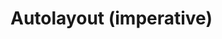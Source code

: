 # Autolayout (imperative)

<div id="example"></div>
<script type="application/javascript">
  new Vue({
    el: '#example',
    template: '<live-code class="full" :template="code" mode="html>iframe" :debounce="200" />',
    data: {
      code:
`
<body touch-action="none">
<script src="${location.origin+location.pathname}global.js"><\/script>
<!-- pep.js provides the pointer events (pointermove, pointerdown, etc) -->
<script src="https://code.jquery.com/pep/0.4.3/pep.js"><\/script>

<style>
    body, html {
        width: 100%; height: 100%;
        margin: 0; padding: 0;
        overflow: hidden;
        touch-action: none; /* prevent touch drag from scrolling */
    }
</style>

<script type="module">
    const {
        AutoLayoutNode,
        Scene,
        AmbientLight,
        PointLight,
        MixedPlane,
        Sphere
    } = LUME

    LUME.useDefaultNames()

    const scene = new Scene().set({
        webgl: true,
    })

    scene.mount(document.body)

    const ambientLight = new AmbientLight().set({
        intensity: 0.1,
    })

    scene.add(ambientLight)

    const pointLight = new PointLight().set({
        color: "white",
        position: "300 300 120",
        size: "0 0 0",
        castShadow: "true",
        intensity: "0.5",
    })

    scene.add(pointLight)

    const sphere = new Sphere().set({
        size: [10, 10, 10],
        color: "white",
        receiveShadow: false,
        castShadow: false,
        mountPoint: [0.5, 0.5, 0.5],
        style: "pointer-events: none",
    })

    sphere.setAttribute('has', 'basic-material')
    pointLight.add(sphere)

    const vfl1 = \`
        //viewport aspect-ratio:3/1 max-height:300
        H:|-[row:[child1(child2,child5)]-[child2]-[child5]]-|
        V:|-[row]-|
    \`
    const vfl2 = \`
        V:|-[child1(child3)]-[child3]-|
        V:|-[child2(child4)]-[child4]-|
        V:[child5(child4)]-|
        |-[child1(child2)]-[child2]-|
        |-[child3(child4,child5)]-[child4]-[child5]-|
    \`

    const layout = new AutoLayoutNode().set({
        size: [600, 400],
        position: "0 0 0",
        alignPoint: " 0.5 0.5 0",
        mountPoint: " 0.5 0.5 0",
        visualFormat: vfl2,
        style: "background: rgba(0,0,0,0.3)",
    })

    const text = \`
        This is a paragraph of text to show that it reflows when the
        size of the layout changes size so that the awesomeness can be
        observed in its fullness.
    \`

    const child1 = new MixedPlane().set({
        color: 'deeppink'
    })

    child1.textContent = text
    layout.add(child1, 'child1')

    const child2 = new MixedPlane().set({
        color: 'deeppink'
    })

    child2.textContent = text
    layout.add(child2, 'child2')

    const child3 = new MixedPlane().set({
        color: 'deeppink'
    })

    child3.textContent = text
    layout.add(child3, 'child3')

    const child4 = new MixedPlane().set({
        color: 'deeppink'
    })

    child4.textContent = text
    layout.add(child4, 'child4')

    const child5 = new MixedPlane().set({
        color: 'deeppink'
    })

    child5.textContent = text
    layout.add(child5, 'child5')

    scene.add(layout); // add layout to the scene

    layout.size = (x,y,z,t) => [ 600+200*Math.sin(t/1000), 400+200*Math.sin(t/1000), z ]

    document.addEventListener('pointermove', e => {
        e.preventDefault()
        pointLight.position.x = e.clientX
        pointLight.position.y = e.clientY
    })

    let lastSize = 'big'
    let size = 'big' // or 'small'

    layout.on('sizechange', ({x, y, z}) => {
        if (x <= 600) size = 'small'
        else size = 'big'

        if (lastSize !== size) {
            if (size === 'small') layout.visualFormat = vfl1
            else layout.visualFormat = vfl2
        }

        lastSize = size
    })

    Array.from( document.querySelectorAll('lume-mixed-plane') ).forEach(plane => {
        // Because we have just created the elements and placed them into
        // the DOM, we have to wait for their GL objects to be loaded before
        // we can work with those underlying objects.
        plane.on('GL_LOAD', async () => {
            console.log('    DEBUG set material opacity in user code')

            // FIXME, props/attributes should work instead of this
            plane.three.material.opacity = 0.3
            plane.needsUpdate()
        })
    })

    pointLight.on('GL_LOAD', async () => {
        pointLight.three.shadow.radius = 2
        pointLight.three.distance = 800
        pointLight.three.shadow.bias = -0.01
        pointLight.needsUpdate()
    })
<\/script>
</body>
`
    },
  })
</script>

